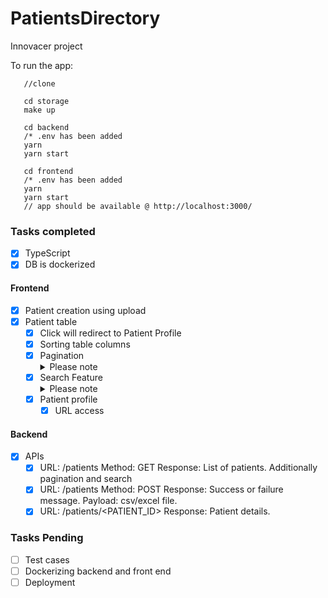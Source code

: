 # PatientsDirectory
Innovacer project

To run the app:
  ```
     //clone 
     
     cd storage
     make up
     
     cd backend
     /* .env has been added 
     yarn
     yarn start
     
     cd frontend
     /* .env has been added 
     yarn
     yarn start
     // app should be available @ http://localhost:3000/
  ```

### Tasks completed
- [x] TypeScript
- [x] DB is dockerized
#### Frontend
 - [x] Patient creation using upload
 - [x] Patient table
     - [x] Click will redirect to Patient Profile
     - [x] Sorting table columns
     - [x] Pagination
        <details>
          <summary>Please note</summary>
          Just by reading Test problem disccription, I thought the requirement is to implement server side pagination, but components provided by "Innovaccer design system component",
          I was not able to get access to `totalCount` using Sync table. Hence I have kinda implemented client side pagination.
        </details>
      - [x] Search Feature
         <details>
          <summary>Please note</summary>
          Have implemented server-side search, but not used.
         </details>
    - [x] Patient profile
       - [x] URL access
  
  #### Backend
   - [x] APIs
        - [x] URL: /patients
             Method: GET
             Response: List of patients.
             Additionally pagination and search
        - [x] URL: /patients
             Method: POST
             Response: Success or failure message.
             Payload: csv/excel file.
        - [x] URL: /patients/<PATIENT_ID>
             Response: Patient details.
### Tasks Pending
  - [ ] Test cases
  - [ ] Dockerizing backend and front end
  - [ ] Deployment 
